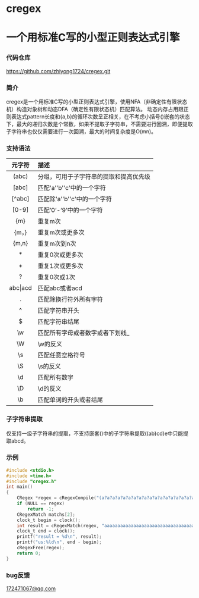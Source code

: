 # cregex
# 一个用标准C写的小型正则表达式引擎
### 代码仓库
https://github.com/zhiyong1724/cregex.git
### 简介
cregex是一个用标准C写的小型正则表达式引擎，使用NFA（非确定性有限状态机）构造对象树和动态DFA（确定性有限状态机）匹配算法。
动态内存占用跟正则表达式pattern长度和{a,b}的循环次数呈正相关，在不考虑小括号()嵌套的状态下，最大的递归次数是个常数，如果不提取子字符串，不需要进行回溯，即便提取子字符串也仅仅需要进行一次回溯，最大的时间复杂度是O(mn)。
### 支持语法
|元字符|描述|
|:-:|:-|
|(abc)|分组，可用于子字符串的提取和提高优先级|
|[abc]|匹配'a''b''c'中的一个字符|
|[^abc]|匹配除'a''b''c'中的一个字符|
|[0-9]|匹配’0‘-‘9’中的一个字符|
|{m}|重复m次|
|{m，}|重复m次或更多次|
|{m,n}|重复m次到n次|
|*|重复0次或更多次|
|+|重复1次或更多次|
|?|重复0次或1次|
|abc\|acd|匹配abc或者acd|
|.|匹配除换行符外所有字符|
|^|匹配字符串开头|
|$|匹配字符串结尾|
|\w|匹配所有字母或者数字或者下划线_|
|\W|\w的反义|
|\s|匹配任意空格符号|
|\S|\s的反义|
|\d|匹配所有数字|
|\D|\d的反义|
|\b|匹配单词的开头或者结尾|
### 子字符串提取
仅支持一级子字符串的提取，不支持嵌套()中的子字符串提取((ab)cd)e中只能提取abcd。
### 示例
```c
#include <stdio.h>
#include <time.h>
#include "cregex.h"
int main()
{   
    CRegex *regex = cRegexCompile("(a?a?a?a?a?a?a?a?a?a?a?a?a?a?a?a?a?a?a?a?a?a?a?a?a?a?a?a?a?a?a?a?)aaaaaaaaaaaaaaaaaaaaaaaaaaaaaaaa");
    if (NULL == regex)
        return -1;
    CRegexMatch matchs[2];
    clock_t begin = clock();
    int result = cRegexMatch(regex, "aaaaaaaaaaaaaaaaaaaaaaaaaaaaaaaaaaaaaaaaaaaaaaaaaaaaaaaaaaaaaaaa", matchs, 2, 0);
    clock_t end = clock();
    printf("result = %d\n", result);
    printf("us:%ld\n", end - begin);
    cRegexFree(regex);
    return 0;
}
```
### bug反馈
172471067@qq.com